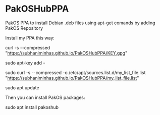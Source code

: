 # PakOSHubPPA
PakOS PPA to install Debian .deb files using apt-get comands by adding PakOS Repository

Install my PPA this way:

curl -s --compressed "https://subhaniminhas.github.io/PakOSHubPPA/KEY.gpg"

sudo apt-key add -

sudo curl -s --compressed -o /etc/apt/sources.list.d/my_list_file.list "https://subhaniminhas.github.io/PakOSHubPPA/my_list_file.list"

sudo apt update

Then you can install PakOS packages:

sudo apt install pakoshub
